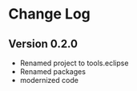 Change Log
==========

Version 0.2.0
-------------
* Renamed project to tools.eclipse
* Renamed packages
* modernized code
